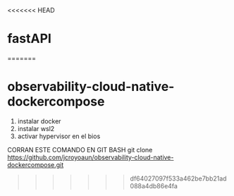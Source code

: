 <<<<<<< HEAD
# fastAPI
=======
# observability-cloud-native-dockercompose

1. instalar docker
2. instalar wsl2
3. activar hypervisor en el bios


CORRAN ESTE COMANDO EN GIT BASH
git clone https://github.com/jcroyoaun/observability-cloud-native-dockercompose.git
>>>>>>> df64027097f533a462be7bb21ad088a4db86e4fa
